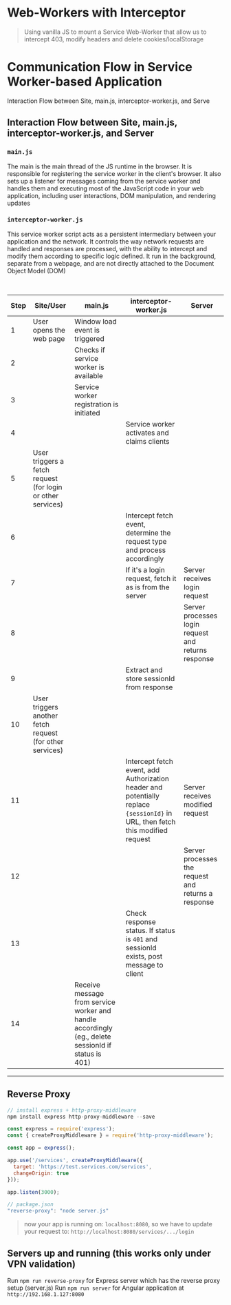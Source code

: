 # Web-Workers with Interceptor

> Using vanilla JS to mount a Service Web-Worker that allow us to intercept 403, modify headers and delete cookies/localStorage



# Communication Flow in Service Worker-based Application

Interaction Flow between Site, main.js, interceptor-worker.js, and Serve

## Interaction Flow between Site, main.js, interceptor-worker.js, and Server

### `main.js` 
The main is the main thread of the JS runtime in the browser. It is responsible for registering the service worker in the client's browser. It also sets up a listener for messages coming from the service worker and handles them and executing most of the JavaScript code in your web application, including user interactions, DOM manipulation, and rendering updates

### `interceptor-worker.js`
This service worker script acts as a persistent intermediary between your application and the network. It controls the way network requests are handled and responses are processed, with the ability to intercept and modify them according to specific logic defined. It run in the background, separate from a webpage, and are not directly attached to the Document Object Model (DOM)


<br />


| Step | Site/User | main.js | interceptor-worker.js | Server |
|------|-----------|---------|-----------------------|--------|
| 1    | User opens the web page | Window load event is triggered |  |  |
| 2    |  | Checks if service worker is available |  |  |
| 3    |  | Service worker registration is initiated |  |  |
| 4    |  |  | Service worker activates and claims clients |  |
| 5    | User triggers a fetch request (for login or other services) |  |  |  |
| 6    |  |  | Intercept fetch event, determine the request type and process accordingly |  |
| 7    |  |  | If it's a login request, fetch it as is from the server | Server receives login request |
| 8    |  |  |  | Server processes login request and returns response |
| 9    |  |  | Extract and store sessionId from response |  |
| 10   | User triggers another fetch request (for other services) |  |  |  |
| 11   |  |  | Intercept fetch event, add Authorization header and potentially replace `{sessionId}` in URL, then fetch this modified request | Server receives modified request |
| 12   |  |  |  | Server processes the request and returns a response |
| 13   |  |  | Check response status. If status is `401` and sessionId exists, post message to client |  |
| 14   |  | Receive message from service worker and handle accordingly (eg., delete sessionId if status is 401) |  |  |


---

## Reverse Proxy

```js
// install express + http-proxy-middleware
npm install express http-proxy-middleware --save
```

```js
const express = require('express');
const { createProxyMiddleware } = require('http-proxy-middleware');

const app = express();

app.use('/services', createProxyMiddleware({ 
  target: 'https://test.services.com/services', 
  changeOrigin: true 
}));

app.listen(3000);
```

```js
// package.json
"reverse-proxy": "node server.js"
```

> now your app is running on: `localhost:8080`, so we have to update your request to: `http://localhost:8080/services/.../login`

## Servers up and running (this works only under VPN validation)

Run `npm run reverse-proxy` for Express server which has the reverse proxy setup (server.js)
Run `npm run server` for Angular application at `http://192.168.1.127:8080`

